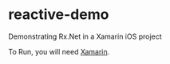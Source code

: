 # reactive-demo
Demonstrating Rx.Net in a Xamarin iOS project

To Run, you will need [Xamarin](https://xamarin.com).
